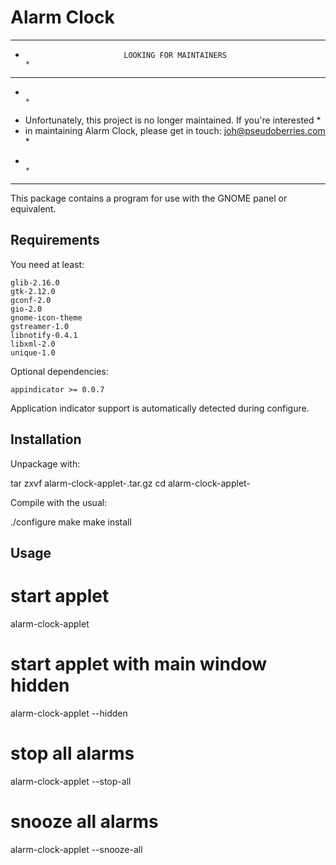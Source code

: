 Alarm Clock
=================

*******************************************************************************
*                           LOOKING FOR MAINTAINERS                           *
*******************************************************************************
*                                                                             *
* Unfortunately, this project is no longer maintained. If you're interested   *
* in maintaining Alarm Clock, please get in touch: joh@pseudoberries.com      *
*                                                                             *
*******************************************************************************


This package contains a program for use with the GNOME panel or equivalent.

Requirements
------------

You need at least:

    glib-2.16.0
    gtk-2.12.0
    gconf-2.0
    gio-2.0
    gnome-icon-theme
    gstreamer-1.0
    libnotify-0.4.1
    libxml-2.0
    unique-1.0


Optional dependencies:

    appindicator >= 0.0.7

Application indicator support is automatically detected during configure.


Installation
------------

Unpackage with:

tar zxvf alarm-clock-applet-<VERSION>.tar.gz
cd alarm-clock-applet-<VERSION>


Compile with the usual:

./configure
make
make install

Usage
-----

# start applet
alarm-clock-applet

# start applet with main window hidden
alarm-clock-applet --hidden

# stop all alarms
alarm-clock-applet --stop-all

# snooze all alarms
alarm-clock-applet --snooze-all

